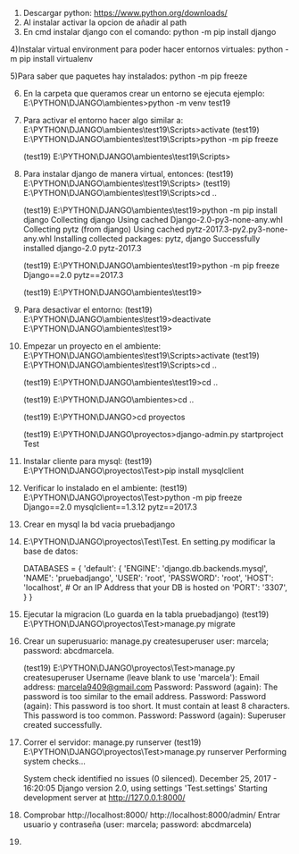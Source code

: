 1) Descargar python: https://www.python.org/downloads/
2) Al instalar activar la opcion de añadir al path
3) En cmd instalar django con el comando:
	python -m pip install django
	
4)Instalar virtual environment para poder hacer entornos virtuales:
	python -m pip install virtualenv

5)Para saber que paquetes hay instalados:
	python -m pip freeze

6) En la carpeta que queramos crear un entorno se ejecuta ejemplo:
	E:\PYTHON\DJANGO\ambientes>python -m venv test19
	
7) Para activar el entorno hacer algo similar a:
	E:\PYTHON\DJANGO\ambientes\test19\Scripts>activate
	(test19) E:\PYTHON\DJANGO\ambientes\test19\Scripts>python -m pip freeze

	(test19) E:\PYTHON\DJANGO\ambientes\test19\Scripts>


8) Para instalar django de manera virtual, entonces:
	(test19) E:\PYTHON\DJANGO\ambientes\test19\Scripts>
	(test19) E:\PYTHON\DJANGO\ambientes\test19\Scripts>cd ..

	(test19) E:\PYTHON\DJANGO\ambientes\test19>python -m pip install django
	Collecting django
	  Using cached Django-2.0-py3-none-any.whl
	Collecting pytz (from django)
	  Using cached pytz-2017.3-py2.py3-none-any.whl
	Installing collected packages: pytz, django
	Successfully installed django-2.0 pytz-2017.3

	(test19) E:\PYTHON\DJANGO\ambientes\test19>python -m pip freeze
	Django==2.0
	pytz==2017.3

	(test19) E:\PYTHON\DJANGO\ambientes\test19>

9) Para desactivar el entorno:
	(test19) E:\PYTHON\DJANGO\ambientes\test19>deactivate
	E:\PYTHON\DJANGO\ambientes\test19>

10) Empezar un proyecto en el ambiente:
	E:\PYTHON\DJANGO\ambientes\test19\Scripts>activate
	(test19) E:\PYTHON\DJANGO\ambientes\test19\Scripts>cd ..

	(test19) E:\PYTHON\DJANGO\ambientes\test19>cd ..

	(test19) E:\PYTHON\DJANGO\ambientes>cd ..

	(test19) E:\PYTHON\DJANGO>cd proyectos

	(test19) E:\PYTHON\DJANGO\proyectos>django-admin.py startproject Test

11) Instalar cliente para mysql:
	(test19) E:\PYTHON\DJANGO\proyectos\Test>pip install mysqlclient

12) Verificar lo instalado en el ambiente:
	(test19) E:\PYTHON\DJANGO\proyectos\Test>python -m pip freeze
	Django==2.0
	mysqlclient==1.3.12
	pytz==2017.3
	
13) Crear en mysql la bd vacia pruebadjango

14) E:\PYTHON\DJANGO\proyectos\Test\Test. En setting.py modificar la base de datos:

	DATABASES = {
		'default': {
			'ENGINE': 'django.db.backends.mysql', 
			'NAME': 'pruebadjango',
			'USER': 'root',
			'PASSWORD': 'root',
			'HOST': 'localhost',   # Or an IP Address that your DB is hosted on
			'PORT': '3307',
		}
	}
	
14) Ejecutar la migracion (Lo guarda en la tabla pruebadjango)
	(test19) E:\PYTHON\DJANGO\proyectos\Test>manage.py migrate

15) Crear un superusuario: manage.py createsuperuser
	user: marcela; password: abcdmarcela.
	
	(test19) E:\PYTHON\DJANGO\proyectos\Test>manage.py createsuperuser
	Username (leave blank to use 'marcela'):
	Email address: marcela9409@gmail.com
	Password:
	Password (again):
	The password is too similar to the email address.
	Password:
	Password (again):
	This password is too short. It must contain at least 8 characters.
	This password is too common.
	Password:
	Password (again):
	Superuser created successfully.
	
16) Correr el servidor: manage.py runserver
	(test19) E:\PYTHON\DJANGO\proyectos\Test>manage.py runserver
	Performing system checks...

	System check identified no issues (0 silenced).
	December 25, 2017 - 16:20:05
	Django version 2.0, using settings 'Test.settings'
	Starting development server at http://127.0.0.1:8000/

17) Comprobar http://localhost:8000/
	http://localhost:8000/admin/
	Entrar usuario y contraseña (user: marcela; password: abcdmarcela)
	
18) 
	
